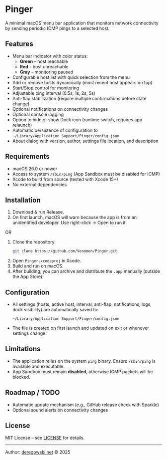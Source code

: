 # Pinger

A minimal macOS menu bar application that monitors network connectivity by sending periodic ICMP pings to a selected host.

## Features

- Menu bar indicator with color status:
  - **Green** – host reachable
  - **Red** – host unreachable
  - **Gray** – monitoring paused
- Configurable host list with quick selection from the menu
- Add or remove hosts dynamically (most recent host appears on top)
- Start/Stop control for monitoring
- Adjustable ping interval (0.5s, 1s, 2s, 5s)
- Anti-flap stabilization (require multiple confirmations before state change)
- Optional notifications on connectivity changes
- Optional console logging
- Option to hide or show Dock icon (runtime switch, requires app relaunch)
- Automatic persistence of configuration to  
  `~/Library/Application Support/Pinger/config.json`
- About dialog with version, author, settings file location, and description

## Requirements

- macOS 26.0 or newer
- Access to system `/sbin/ping` (App Sandbox must be disabled for ICMP)
- Xcode to build from source (tested with Xcode 15+)
- No external dependencies

## Installation

1. Download & run Release.
2. On first launch, macOS will warn because the app is from an unidentified developer. Use right-click → Open to run it.

OR 

1. Clone the repository:
   ```bash
   git clone https://github.com/Venomen/Pinger.git
   ```
2. Open `Pinger.xcodeproj` in Xcode.
3. Build and run on macOS.
4. After building, you can archive and distribute the `.app` manually (outside the App Store).

## Configuration

- All settings (hosts, active host, interval, anti-flap, notifications, logs, dock visibility) are automatically saved to:
  ```
  ~/Library/Application Support/Pinger/config.json
  ```
- The file is created on first launch and updated on exit or whenever settings change.

## Limitations

- The application relies on the system `ping` binary. Ensure `/sbin/ping` is available and executable.
- App Sandbox must remain **disabled**, otherwise ICMP packets will be blocked.

## Roadmap / TODO

- Automatic update mechanism (e.g., GitHub release check with Sparkle)
- Optional sound alerts on connectivity changes

## License

MIT License – see [LICENSE](LICENSE) for details.

---

Author: [deregowski.net](https://deregowski.net) © 2025
